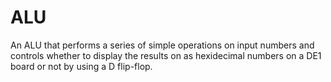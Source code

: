 # ALU
An ALU that performs a series of simple operations on input numbers and controls whether to display the results on as hexidecimal numbers on a DE1 board or not by using a D flip-flop. 
